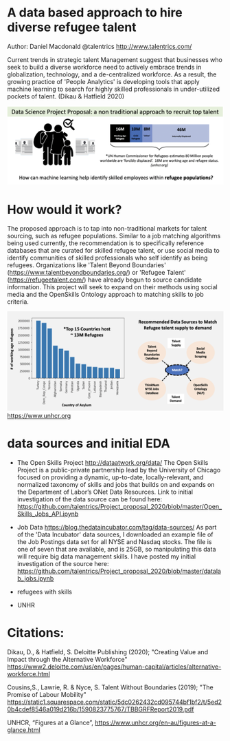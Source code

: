 # A data based approach to hire diverse refugee talent  
Author: Daniel Macdonald @talentrics http://www.talentrics.com/

Current trends in strategic talent Management suggest that businesses who seek to build a diverse workforce need to actively embrace trends in globalization, technology, and a de-centralized workforce.  As a result, the growing practice of 'People Analytics' is developing tools that apply machine learning to search for highly skilled professionals in under-utilized pockets of talent. (Dikau & Hatfield 2020)

![](images/Project_overview.png)

# How would it work?

The proposed approach is to tap into non-traditional markets for talent sourcing, such as refugee populations.  Similar to a job matching algorithms being used currently, the recommendation is to specifically reference databases that are curated for skilled refugee talent, or use social media to identify communities of skilled professionals who self identify as being refugees.  Organizations like 'Talent Beyond Boundaries' (https://www.talentbeyondboundaries.org/) or 'Refugee Talent' (https://refugeetalent.com/) have already begun to source candidate information.  This project will seek to expand on their methods using social media and the OpenSkills Ontology approach to matching skills to job criteria.

![](images/Method_scope.png)
https://www.unhcr.org


# data sources and initial EDA

 - The Open Skills Project http://dataatwork.org/data/
 The Open Skills Project is a public-private partnership lead by the University of Chicago focused on providing a dynamic, up-to-date, locally-relevant, and normalized taxonomy of skills and jobs that builds on and expands on the Department of Labor’s ONet Data Resources.  Link to initial investigation of the data source can be found here: https://github.com/talentrics/Project_proposal_2020/blob/master/Open_Skills_Jobs_API.ipynb
 
 - Job Data https://blog.thedataincubator.com/tag/data-sources/
 As part of the 'Data Incubator' data sources, I downloaded an example file of the Job Postings data set for all NYSE and Nasdaq stocks.
 The file is one of seven that are available, and is 25GB, so manipulating this data will require big data management skills.  I have posted my initial investigation of the source here: 
 https://github.com/talentrics/Project_proposal_2020/blob/master/datalab_jobs.ipynb
 
 - refugees with skills
 - UNHR

# Citations: 

Dikau, D., & Hatfield, S. Deloitte Publishing (2020); "Creating Value and Impact through the Alternative Workforce"
https://www2.deloitte.com/us/en/pages/human-capital/articles/alternative-workforce.html

Cousins,S., Lawrie, R. & Nyce, S. Talent Without Boundaries (2019); "The Promise of Labour Mobility"
https://static1.squarespace.com/static/5dc0262432cd095744bf1bf2/t/5ed20b4cdef8546a019d216b/1590823775767/TBBGRFReport2019.pdf

UNHCR, “Figures at a Glance”, https://www.unhcr.org/en-au/figures-at-a-glance.html
